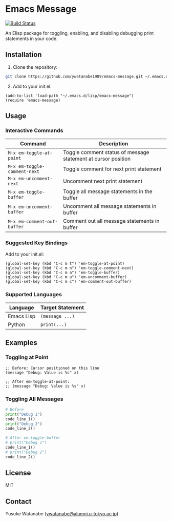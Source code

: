 <!-- ---
!-- Timestamp: 2025-04-24 11:00:51
!-- Author: ywatanabe
!-- File: /home/ywatanabe/.dotfiles/.emacs.d/lisp/emacs-python-config/README.md
!-- --- -->

# Emacs Message
[![Build Status](https://github.com/ywatanabe1989/emacs-message/workflows/tests/badge.svg)](https://github.com/ywatanabe1989/emacs-message/actions)

An Elisp package for toggling, enabling, and disabling debugging print statements in your code.

## Installation

1. Clone the repository:
```bash
git clone https://github.com/ywatanabe1989/emacs-message.git ~/.emacs.d/lisp/emacs-message
```

2. Add to your init.el:
```elisp
(add-to-list 'load-path "~/.emacs.d/lisp/emacs-message")
(require 'emacs-message)
```

## Usage

### Interactive Commands

| Command | Description |
|---------|-------------|
| `M-x em-toggle-at-point` | Toggle comment status of message statement at cursor position |
| `M-x em-toggle-comment-next` | Toggle comment for next print statement |
| `M-x em-uncomment-next` | Uncomment next print statement |
| `M-x em-toggle-buffer` | Toggle all message statements in the buffer |
| `M-x em-uncomment-buffer` | Uncomment all message statements in buffer |
| `M-x em-comment-out-buffer` | Comment out all message statements in buffer |

### Suggested Key Bindings

Add to your init.el:

```elisp
(global-set-key (kbd "C-c m t") 'em-toggle-at-point)
(global-set-key (kbd "C-c m n") 'em-toggle-comment-next)
(global-set-key (kbd "C-c m a") 'em-toggle-buffer)
(global-set-key (kbd "C-c m u") 'em-uncomment-buffer)
(global-set-key (kbd "C-c m c") 'em-comment-out-buffer)
```

### Supported Languages

| Language | Target Statement |
|----------|------------------|
| Emacs Lisp | `(message ...)` |
| Python | `print(...)` |

## Examples

### Toggling at Point

```elisp
;; Before: Cursor positioned on this line
(message "Debug: Value is %s" x)

;; After em-toggle-at-point:
;; (message "Debug: Value is %s" x)
```

### Toggling All Messages

```python
# Before
print("Debug 1")
code_line_1()
print("Debug 2")
code_line_2()

# After em-toggle-buffer
# print("Debug 1")
code_line_1()
# print("Debug 2")
code_line_2()
```

## License

MIT

## Contact

Yusuke Watanabe (ywatanabe@alumni.u-tokyo.ac.jp)

<!-- EOF -->